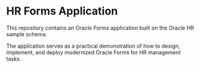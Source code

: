 # HR Forms Application

This repository contains an Oracle Forms application built on the Oracle HR sample schema. 

The application serves as a practical demonstration of how to design, implement, and deploy modernized Oracle Forms for HR management tasks.
